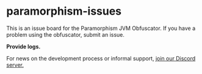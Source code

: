 # paramorphism-issues

This is an issue board for the Paramorphism JVM Obfuscator. If you have a problem using the obfuscator, submit an issue.

**Provide logs.**

For news on the development process or informal support, [join our Discord server.](https://discord.gg/k9DPvEy)
